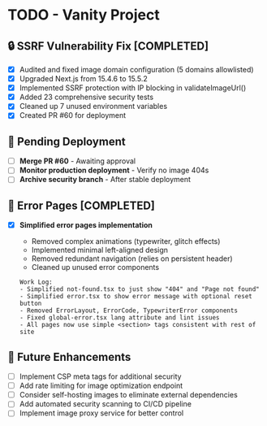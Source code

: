 # TODO - Vanity Project

## 🔒 SSRF Vulnerability Fix [COMPLETED]

- [x] Audited and fixed image domain configuration (5 domains allowlisted)
- [x] Upgraded Next.js from 15.4.6 to 15.5.2
- [x] Implemented SSRF protection with IP blocking in validateImageUrl()
- [x] Added 23 comprehensive security tests
- [x] Cleaned up 7 unused environment variables
- [x] Created PR #60 for deployment

## 🚧 Pending Deployment

- [ ] **Merge PR #60** - Awaiting approval
- [ ] **Monitor production deployment** - Verify no image 404s
- [ ] **Archive security branch** - After stable deployment

## 🎨 Error Pages [COMPLETED]

- [x] **Simplified error pages implementation**
  - Removed complex animations (typewriter, glitch effects)
  - Implemented minimal left-aligned design
  - Removed redundant navigation (relies on persistent header)
  - Cleaned up unused error components

  ```
  Work Log:
  - Simplified not-found.tsx to just show "404" and "Page not found"
  - Simplified error.tsx to show error message with optional reset button
  - Removed ErrorLayout, ErrorCode, TypewriterError components
  - Fixed global-error.tsx lang attribute and lint issues
  - All pages now use simple <section> tags consistent with rest of site
  ```

## 🔮 Future Enhancements

- [ ] Implement CSP meta tags for additional security
- [ ] Add rate limiting for image optimization endpoint
- [ ] Consider self-hosting images to eliminate external dependencies
- [ ] Add automated security scanning to CI/CD pipeline
- [ ] Implement image proxy service for better control
